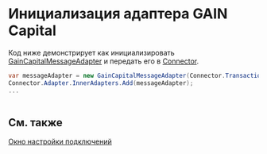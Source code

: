 # Инициализация адаптера GAIN Capital

Код ниже демонстрирует как инициализировать [GainCapitalMessageAdapter](xref:StockSharp.GainCapital.GainCapitalMessageAdapter) и передать его в [Connector](xref:StockSharp.Algo.Connector).

```cs
var messageAdapter = new GainCapitalMessageAdapter(Connector.TransactionIdGenerator);
Connector.Adapter.InnerAdapters.Add(messageAdapter);
...	
							
```

## См. также

[Окно настройки подключений](API_UI_ConnectorWindow.md)
